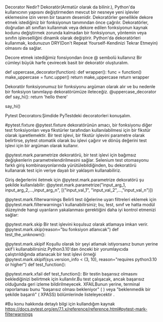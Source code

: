 Decorator Nedir?
Dekoratör(Armatür olarak da bilinir.), Python'da kullanıcının yapısını değiştirmeden mevcut bir nesneye yeni işlevler eklemesine izin veren bir tasarım desenidir. Dekoratörler genellikle dekore etmek istediğiniz bir fonksiyonun tanımından önce çağrılır.
Dekoratörler, doğrudan alt sınıfları kullanmak veya dekore edilen fonksiyonun kaynak kodunu değiştirmek zorunda kalmadan bir fonksiyonun, yöntemin veya sınıfın işlevselliğini dinamik olarak değiştirir. Python'da dekoratörleri kullanmak, kodunuzun DRY(Don't Repeat Yourself-Kendinizi Tekrar Etmeyin) olmasını da sağlar. 

Decore etmek istediğimiz fonsiyondan önce @ sembolü kullanırız
Bir cümleyi büyük harfe çevirecek basit bir dekoratör oluşturalım.

def uppercase_decorator(function):
    def wrapper():
        func = function()
        make_uppercase = func.upper()
        return make_uppercase
    return wrapper

Dekoratör fonksiyonumuz bir fonksiyonu argüman olarak alır ve bu nedenle bir fonksiyon tanımlayıp dekoratörümüze ileteceğiz.
@uppercase_decorator
def say_hi():
    return 'hello there'

say_hi()

Pytest Decorators:Şimdide PyTestdeki decoratorleri konuşalım.

#pytest.fixture
@pytest.fixture
dekoratörünün amacı, bir fonksiyonu diğer test fonksiyonları veya fikstürler tarafından kullanılabilmesi için bir fikstür olarak işaretlemektir. Bir test işlevi, bir fikstür işlevini parametre olarak belirtirse, pytest otomatik olarak bu işlevi çağırır ve dönüş değerini test işlevi için bir argüman olarak kullanır.

@pytest.mark.parametrize
dekoratörü, bir test işlevi için bağımsız değişkenlerin parametrelendirilmesini sağlar. Selenium test otomasyonu farklı giriş kombinasyonlarında yürütülebildiğinden, bu dekoratörü kullanarak test için veriye dayalı bir yaklaşım kullanabiliriz.

Giriş değerlerini iletmek için @pytest.mark.parametrize dekoratörü şu şekilde kullanılabilir:
@pytest.mark.parametrize("input_arg_1, input_arg_2,...,input_arg_n",
                         [("input_val_1", "input_val_2",...,"input_val_n")])

@pytest.mark.filterwarnings
Belirli test öğelerine uyarı filtreleri eklemek için @pytest.mark.filterwarnings'i kullanabilirsiniz; bu, test, sınıf ve hatta modül düzeyinde hangi uyarıların yakalanması gerektiğini daha iyi kontrol etmenizi sağlar:


@pytest.mark.skip 
Bir test işlevini koşulsuz olarak atlamaya imkan verir.
     @pytest.mark.skip(reason="bu fonksiyon atlanıcak")
     def test_the_unknown():

@pytest.mark.skipif 
Koşullu olarak bir şeyi atlamak istiyorsanız bunun yerine skif'i kullanabilirsiniz.Python3.10'dan önceki bir yorumlayıcıda çalıştırıldığında atlanacak bir test işlevi  örneği
    @pytest.mark.skipif(sys.version_info < (3, 10), reason="requires python3.10 or higher")
    def test_function():

@pytest.mark.xfail
def test_function():
Bir testin başarısız olmasını beklediğinizi belirtmek için kullanılır.Bu test çalışacak, ancak başarısız olduğunda geri izleme bildirilmeyecek. XFAILBunun yerine, terminal raporlaması bunu "başarısız olması bekleniyor" ( ) veya "beklenmedik bir şekilde başarılı" ( XPASS) bölümlerinde listeleyecektir .

#Bu konu hakkında detaylı bilgi için kullandığım kaynak https://docs.pytest.org/en/7.1.x/reference/reference.html#pytest-mark-filterwarnings

